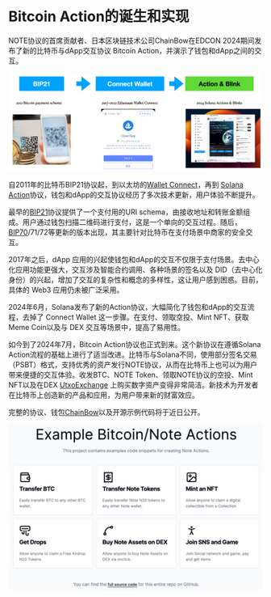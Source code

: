 # Bitcoin Action的诞生和实现

NOTE协议的首席贡献者、日本区块链技术公司ChainBow在EDCON 2024期间发布了新的比特币与dApp交互协议 Bitcoin Action，并演示了钱包和dApp之间的交互。

![Image1](/blog/action.png)

<!--truncate-->

自2011年的比特币BIP21协议起，到以太坊的[Wallet Connect](https://walletconnect.com/)，再到 [Solana Action](https://solana.com/solutions/actions)协议，钱包和dApp的交互协议经历了多次技术更新，用户体验不断提升。

最早的[BIP21](https://github.com/bitcoin/bips/blob/master/bip-0021.mediawiki)协议提供了一个支付用的URI schema，由接收地址和转账金额组成。用户通过钱包扫描二维码进行支付，这是一个单向的交互过程。随后，[BIP70](https://bitcoinops.org/en/topics/bip70-payment-protocol/)/71/72等更新的版本出现，其主要针对比特币在支付场景中商家的安全交互。

2017年之后，dApp 应用的兴起使钱包和dApp的交互不仅限于支付场景。去中心化应用功能更强大，交互涉及智能合约调用、各种场景的签名以及 DID（去中心化身份）的兴起，增加了交互的复杂性和概念的多样性，这让用户感到困惑。目前，具体的 Web3 应用仍未被广泛采用。

2024年6月，Solana发布了新的Action协议，大幅简化了钱包和dApp的交互流程，去掉了 Connect Wallet 这一步骤。在支付、领取空投、Mint NFT、获取 Meme Coin以及与 DEX 交互等场景中，提高了易用性。

如今到了2024年7月，Bitcoin Action协议也正式到来。这个新协议在遵循Solana Action流程的基础上进行了适当改进。比特币与Solana不同，使用部分签名交易（PSBT）格式，支持优秀的资产发行NOTE协议，从而在比特币上也可以为用户带来便捷的交互体验。收发BTC、NOTE Token、领取NOTE协议的空投、Mint NFT以及在DEX 
[UtxoExchange](https://utxo.exchange) 上购买数字资产变得非常简洁。新技术为开发者在比特币上创造新的产品和应用，为用户带来新的财富效应。

完整的协议、钱包[ChainBow](https://chainbow.io)以及开源示例代码将于近日公开。

![Image2](/blog/action-sample.png)
